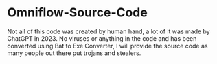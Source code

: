 # Omniflow-Source-Code
Not all of this code was created by human hand, a lot of it was made by ChatGPT in 2023. No viruses or anything in the code and has been converted using Bat to Exe Converter, I will provide the source code as many people out there put trojans and stealers.

